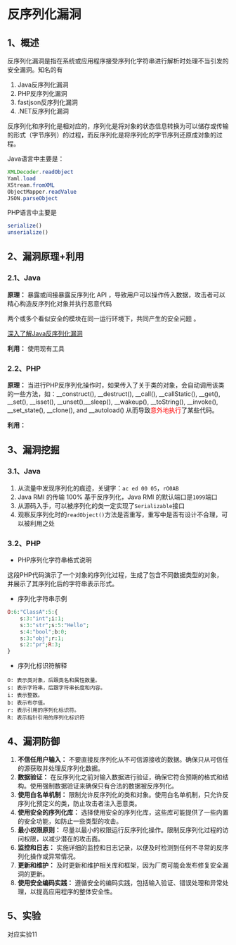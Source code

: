 # 反序列化漏洞

## 1、概述

反序列化漏洞是指在系统或应用程序接受序列化字符串进行解析时处理不当引发的安全漏洞。知名的有

1. Java反序列化漏洞
2. PHP反序列化漏洞
3. fastjson反序列化漏洞
4. .NET反序列化漏洞

反序列化和序列化是相对应的，序列化是将对象的状态信息转换为可以储存或传输的形式（字节序列）的过程，而反序列化是将序列化的字节序列还原成对象的过程。

Java语言中主要是：

```java
XMLDecoder.readObject
Yaml.load
XStream.fromXML
ObjectMapper.readValue
JSON.parseObject
```

PHP语言中主要是

```php
serialize()
unserialize()
```

## 2、漏洞原理+利用

### 2.1、Java

**原理：** 暴露或间接暴露反序列化 API ，导致用户可以操作传入数据，攻击者可以精心构造反序列化对象并执行恶意代码

两个或多个看似安全的模块在同一运行环境下，共同产生的安全问题 。

[深入了解Java反序列化漏洞](https://paper.seebug.org/312/)

**利用：** 使用现有工具

### 2.2、PHP

**原理：** 当进行PHP反序列化操作时，如果传入了关于类的对象，会自动调用该类的一些方法，如：__construct(), __destruct(), __call(), __callStatic(), __get(), __set(), __isset(), __unset(),__sleep(), __wakeup(), __toString(), __invoke(), __set_state(), __clone(), and __autoload() 从而导致<font color=red>意外地执行</font>了某些代码。

**利用：** 

## 3、漏洞挖掘

### 3.1、Java

1. 从流量中发现序列化的痕迹，关键字：`ac ed 00 05`，`rO0AB`
2. Java RMI 的传输 100% 基于反序列化，Java RMI 的默认端口是`1099`端口
3. 从源码入手，可以被序列化的类一定实现了`Serializable`接口
4. 观察反序列化时的`readObject()`方法是否重写，重写中是否有设计不合理，可以被利用之处

### 3.2、PHP

- PHP序列化字符串格式说明

这段PHP代码演示了一个对象的序列化过程，生成了包含不同数据类型的对象，并展示了其序列化后的字符串表示形式。

- 序列化字符串示例

```php
O:6:"ClassA":5:{
    s:3:"int";i:1;
    s:3:"str";s:5:"Hello";
    s:4:"bool";b:0;
    s:3:"obj";r:1;
    s:2:"pr";R:3;
}
```

- 序列化标识符解释

```
O: 表示类对象，后跟类名和属性数量。
s: 表示字符串，后跟字符串长度和内容。
i: 表示整数。
b: 表示布尔值。
r: 表示引用的序列化标识符。
R: 表示指针引用的序列化标识符
```

## 4、漏洞防御

1. **不信任用户输入：** 不要直接反序列化从不可信源接收的数据。确保只从可信任的源获取并处理反序列化数据。
2. **数据验证：** 在反序列化之前对输入数据进行验证，确保它符合预期的格式和结构。使用强制数据验证来确保只有合法的数据被反序列化。
3. **使用白名单机制：** 限制允许反序列化的类和对象。使用白名单机制，只允许反序列化预定义的类，防止攻击者注入恶意类。
4. **使用安全的序列化库：** 选择使用安全的序列化库，这些库可能提供了一些内置的安全功能，如防止一些类型的攻击。
5. **最小权限原则：** 尽量以最小的权限运行反序列化操作。限制反序列化过程的访问权限，以减少潜在的攻击面。
6. **监控和日志：** 实施详细的监控和日志记录，以便及时检测到任何不寻常的反序列化操作或异常情况。
7. **更新和维护：** 及时更新和维护相关库和框架，因为厂商可能会发布修复安全漏洞的更新。
8. **使用安全编码实践：** 遵循安全的编码实践，包括输入验证、错误处理和异常处理，以提高应用程序的整体安全性。

## 5、实验

对应实验11